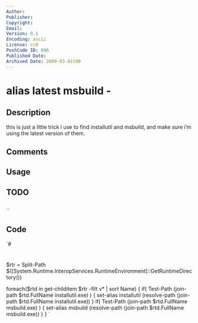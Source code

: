 ```yaml
---
Author: 
Publisher: 
Copyright: 
Email: 
Version: 0.1
Encoding: ascii
License: cc0
PoshCode ID: 896
Published Date: 
Archived Date: 2009-03-01t00
---
```


# alias latest msbuild - 

## Description

this is just a little trick i use to find installutil and msbuild, and make sure i’m using the latest version of them.

## Comments



## Usage



## TODO



## 

``

## Code

`#
 #
 $rtr = Split-Path $([System.Runtime.InteropServices.RuntimeEnvironment]::GetRuntimeDirectory())
 
 foreach($rtd in get-childitem $rtr -filt v* | sort Name) {
    if( Test-Path (join-path $rtd.FullName installutil.exe) ) {
       set-alias installutil (resolve-path (join-path $rtd.FullName installutil.exe))
    }
    if( Test-Path (join-path $rtd.FullName msbuild.exe) ) {
       set-alias msbuild (resolve-path (join-path $rtd.FullName msbuild.exe))
    }
 }
`


